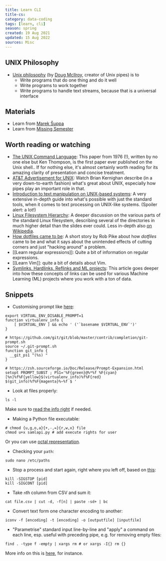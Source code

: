 ```yaml
---
title: Learn CLI
title-cs: 
category: data-coding
tags: [learn, cli]
season: spring
created: 19 Aug 2021
updated: 15 Aug 2022
sources: Misc
---
```


## UNIX Philosophy
- [Unix philosophy](http://catb.org/esr/writings/taoup/html/ch01s06.html) (by [Doug McIlroy](https://en.wikipedia.org/wiki/Douglas_McIlroy), creator of Unix pipes) is to
	- Write programs that do one thing and do it well
	- Write programs to work together
	- Write programs to handle text streams, because that is a universal interface

## Materials
- Learn from [Marek Šuppa](https://mareksuppa.com/teaching/linux-cli/2020/)
- Learn from [Missing Semester](https://missing.csail.mit.edu/)

## Worth reading or watching
- [The UNIX Command Language](https://github.com/susam/tucl): This paper from 1976 (!), written by no one else but Ken Thompson, is the first paper ever published on the Unix shell.. If for nothing else, it's almost certainly worth reading for its amazing clarity of presentation and concise treatment.
- [AT&T Advertisement for UNIX](https://www.youtube.com/watch?v=tc4ROCJYbm0&feature=youtu.be&t=297): Watch Brian Kernighan describe (in a very down-to-earth fashion) what's great about UNIX, especially how pipes play an important role in that.
- [Introduction to text manipulation on UNIX-based systems](https://developer.ibm.com/articles/au-unixtext/): A very extensive in-depth guide into what's possible with just the standard tools, when it comes to text processing on UNIX-like systems. (Spoiler alert: a lot!)
- [Linux Filesystem Hierarchy](https://tldp.org/LDP/Linux-Filesystem-Hierarchy/html/): A deeper discussion on the various parts of the standard Linux filesystem, describing several of the directories in much higher detail than the slides ever could. Less in-depth also [on Wikipedia](https://en.wikipedia.org/wiki/Filesystem_Hierarchy_Standard).
- [How dotfiles came to be](https://web.archive.org/web/20190211155005/https://plus.google.com/+RobPikeTheHuman/posts/R58WgWwN9jp): A short story by Rob Pike about how *dotfiles* came to be and what it says about the unintended effects of cutting corners and just "hacking around" a problem.
- [[Learn regular expressions]]: Quite a bit of information on regular expressions.
- [[Learn Vim]]: quite a bit of details about Vim.
- [Symlinks, Hardlinks, Reflinks and ML projects](https://dev.to/robogeek/reflinks-vs-symlinks-vs-hard-links-and-how-they-can-help-machine-learning-projects-1cj4): This article goes deeper into how these concepts of links can be used for various Machine Learning (ML) projects where you work with a ton of data.


## Snippets
- Customising prompt like [here](https://dev.to/cassidoo/customizing-my-zsh-prompt-3417):

```shell
export VIRTUAL_ENV_DISABLE_PROMPT=1
function virtualenv_info {
    [ $VIRTUAL_ENV ] && echo ' ('`basename $VIRTUAL_ENV`')'
}

# https://github.com/git/git/blob/master/contrib/completion/git-prompt.sh
source ~/.git-prompt.sh
function git_info {
  __git_ps1 "(%s) "
}

# https://zsh.sourceforge.io/Doc/Release/Prompt-Expansion.html
setopt PROMPT_SUBST ; PS1='%F{green}@%*%f %F{cyan}[%n]%f%F{yellow}$(virtualenv_info)%f%F{red} $(git_info)%f%F{magenta}%~%f $ '
```

- Look at files properly:

```shell
ls -l
```

Make sure to [read the info right](https://talks.mareksuppa.com/teaching/2022/unix-summer-of-cli/07-attrs-find-xargs/images/perms1.png) if needed.

- Making a Python file executable:

```shell
# chmod {u,g,o,a}{+,-,=}{r,w,x} file
chmod u+x samlapi.py # add execute rights for user
```

Or you can use [octal representation](https://talks.mareksuppa.com/teaching/2022/unix-summer-of-cli/07-attrs-find-xargs/images/permissions.png).

- Checking your `path`:

```shell
sudo nano /etc/paths
```

- Stop a process and start again, right where you left off, based on [this](https://major.io/2009/06/15/two-great-signals-sigstop-and-sigcont/):

```shell
kill -SIGSTOP [pid]
kill -SIGCONT [pid]
```

- Take `n`th column from CSV and sum it:

```shell
cat file.csv | cut -d, -f[n] | paste -sd+ | bc
```

- Convert text form one character encoding to another:

```shell
iconv -f [encoding] -t [encoding] -o [outputfile] [inputfile]
```

- "Parametrise" standard input line-by-line and "apply" a command on each line, esp. useful with preceding pipe, e.g. for removing empty files:

```shell
find . -type f -empty | xargs rm # or xargs -I{} rm {}
```

More info on this is [here](http://offbytwo.com/2011/06/26/things-you-didnt-know-about-xargs.html), for instance.